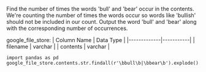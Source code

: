 Find the number of times the words 'bull' and 'bear' occur in the contents. We're counting the number of times the words occur so words like 'bullish' should not be included in our count.
Output the word 'bull' and 'bear' along with the corresponding number of occurrences.

google_file_store:
| Column Name | Data Type |
|-------------|-----------|
| filename    | varchar   |
| contents    | varchar   |

```
import pandas as pd
google_file_store.contents.str.findall(r'\bbull\b|\bbear\b').explode().value_counts().reset_index()
```
